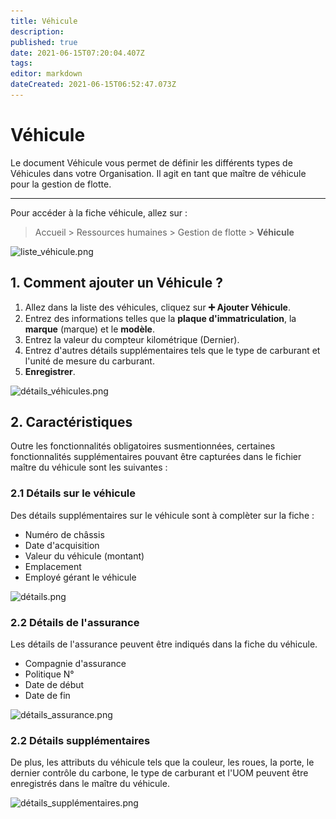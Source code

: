 ```yaml
---
title: Véhicule
description: 
published: true
date: 2021-06-15T07:20:04.407Z
tags: 
editor: markdown
dateCreated: 2021-06-15T06:52:47.073Z
---
```


# Véhicule

Le document Véhicule vous permet de définir les différents types de Véhicules dans votre Organisation. Il agit en tant que maître de véhicule pour la gestion de flotte.

---

Pour accéder à la fiche véhicule, allez sur :

> Accueil > Ressources humaines > Gestion de flotte > **Véhicule**

![liste_véhicule.png](/content/rh/vehicle/liste_véhicule.png)

## 1. Comment ajouter un Véhicule ?

1. Allez dans la liste des véhicules, cliquez sur **:heavy_plus_sign: Ajouter Véhicule**.
2. Entrez des informations telles que la **plaque d'immatriculation**, la **marque** (marque) et le **modèle**.
3. Entrez la valeur du compteur kilométrique (Dernier).
4. Entrez d'autres détails supplémentaires tels que le type de carburant et l'unité de mesure du carburant.
5. **Enregistrer**.

![détails_véhicules.png](/content/rh/vehicle/détails_véhicules.png)

## 2. Caractéristiques

Outre les fonctionnalités obligatoires susmentionnées, certaines fonctionnalités supplémentaires pouvant être capturées dans le fichier maître du véhicule sont les suivantes :

### 2.1 Détails sur le véhicule

Des détails supplémentaires sur le véhicule sont à complèter sur la fiche :
- Numéro de châssis
- Date d'acquisition
- Valeur du véhicule (montant)
- Emplacement
- Employé gérant le véhicule

![détails.png](/content/rh/vehicle/détails.png)

### 2.2 Détails de l'assurance 

Les détails de l'assurance peuvent être indiqués dans la fiche du véhicule.

- Compagnie d'assurance
- Politique N°
- Date de début
- Date de fin

![détails_assurance.png](/content/rh/vehicle/détails_assurance.png)

### 2.2 Détails supplémentaires

De plus, les attributs du véhicule tels que la couleur, les roues, la porte, le dernier contrôle du carbone, le type de carburant et l'UOM peuvent être enregistrés dans le maître du véhicule.

![détails_supplémentaires.png](/content/rh/vehicle/détails_supplémentaires.png)
